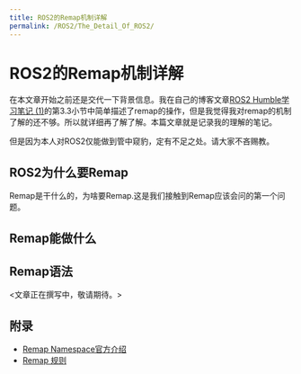 ```yaml
---
title: ROS2的Remap机制详解
permalink: /ROS2/The_Detail_Of_ROS2/
---
```


# ROS2的Remap机制详解

在本文章开始之前还是交代一下背景信息。我在自己的博客文章[ROS2 Humble学习笔记 (1)](https://watershade.github.io/ROS2/ROS2_Humble_Learning_Note_1/)的第3.3小节中简单描述了remap的操作，但是我觉得我对remap的机制了解的还不够。所以就详细再了解了解。本篇文章就是记录我的理解的笔记。

但是因为本人对ROS2仅能做到管中窥豹，定有不足之处。请大家不吝赐教。

## ROS2为什么要Remap
Remap是干什么的，为啥要Remap.这是我们接触到Remap应该会问的第一个问题。

## Remap能做什么

## Remap语法


<文章正在撰写中，敬请期待。>

## 附录
* [Remap Namespace官方介绍](https://design.ros2.org/articles/static_remapping.html)
* [Remap 规则](https://design.ros2.org/articles/ros_command_line_arguments.html#name-remapping-rules)